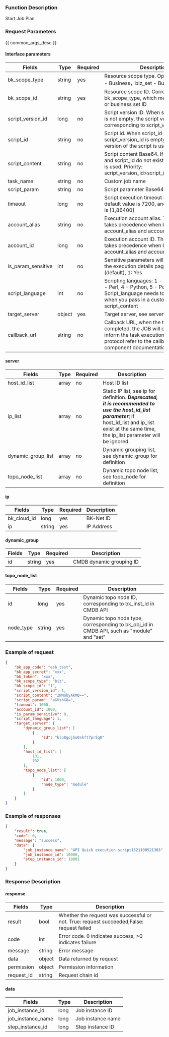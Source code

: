 ### Function Description

Start Job Plan

### Request Parameters

{{ common_args_desc }}

#### Interface parameters

| Fields  |  Type  | Required | Description |
|---------------|------------|----------|------------|
| bk_scope_type | string | yes      | Resource scope type. Optional values: biz - Business，biz_set - Business Set |
| bk_scope_id | string | yes      | Resource scope ID. Corresponds to bk_scope_type, which means business ID or business set ID |
| script_version_id |  long       | no       | Script version ID. When script_version_id is not empty, the script version corresponding to script_version_id is used|
| script_id | string | no       |Script id. When script_id is passed in and script_version_id is empty, the online version of the script is used|
| script_content | string | no       |Script content Base64. If script_version_id and script_id do not exist, script_content is used. Priority: script_version_id>script_id>script_content|
| task_name      |   string    | no       | Custom job name|
| script_param   |   string    | no       | Script parameter Base64 encoding.|
| timeout |  long       | no       | Script execution timeout in seconds. The default value is 7200, and the value range is [1,86400]|
| account_alias |  string    | no       | Execution account alias.  The account_id takes precedence when both account_alias and account_id exist. |
| account_id | long | no       |Execution account ID. The account_id takes precedence when both account_alias and account_id exist. |
| is_param_sensitive |  int   | no       | Sensitive parameters will be hidden on the execution details page, 0: No (default), 1: Yes|
| script_language |  int       | no       |Scripting languages: 1 - shell, 2 - bat, 3 - Perl, 4 - Python, 5 - PowerShell. Script_language needs to be specified when you pass in a custom script using script_content|
| target_server    |  object | yes      | Target server, see server definition|
| callback_url |  string   | no       | Callback URL, when the task execution is completed, the JOB will call this URL to inform the task execution result. Callback protocol refer to the callback_protocol component documentation|

#### server
| Fields             | Type  | Required | Description                                             |
| ------------------ | ----- | -------- | ------------------------------------------------------- |
| host_id_list       | array | no       | Host ID list         |
| ip_list            | array | no       | Static IP list, see ip for definition. ***Deprecated, it is recommended to use the host_id_list parameter***; if host_id_list and ip_list exist at the same time, the ip_list parameter will be ignored.                 |
| dynamic_group_list | array | no       | Dynamic grouping list, see dynamic_group for definition |
| topo_node_list     | array | no       | Dynamic topo node list, see topo_node for definition    |

#### ip

| Fields |  Type  | Required | Description |
|-----------|------------|--------|------------|
| bk_cloud_id |  long    | yes  | BK-Net ID |
| ip          |  string | yes  | IP Address |

#### dynamic_group

| Fields | Type   | Required | Description    |
| ------ | ------ | -------- | -------------- |
| id     |  string | yes      | CMDB dynamic grouping ID|

#### topo_node_list

| Fields |  Type  | Required | Description |
|-----------|------------|--------|------------|
| id               |  long   |  yes  |Dynamic topo node ID, corresponding to bk_inst_id in CMDB API|
| node_type        |  string | yes |Dynamic topo node type, corresponding to bk_obj_id in CMDB API, such as "module" and "set"|

### Example of request

```json
{
    "bk_app_code": "esb_test",
    "bk_app_secret": "xxx",
    "bk_token": "xxx",
    "bk_scope_type": "biz",
    "bk_scope_id": "1",
    "script_version_id": 1,
    "script_content": "ZWNobyAkMQ==",
    "script_param": "aGVsbG8=",
    "timeout": 1000,
    "account_id": 1000,
    "is_param_sensitive": 0,
    "script_language": 1,
    "target_server": {
        "dynamic_group_list": [
            {
                "id": "blo8gojho0skft7pr5q0"
            }
        ],
        "host_id_list": [
            101,
            102
        ],
        "topo_node_list": [
            {
                "id": 1000,
                "node_type": "module"
            }
        ]
    }
}
```

### Example of responses

```json
{
    "result": true,
    "code": 0,
    "message": "success",
    "data": {
        "job_instance_name": "API Quick execution script1521100521303",
        "job_instance_id": 10000,
        "step_instance_id": 10001
    }
}
```

### Response Description

#### response
| Fields | Type  | Description |
|-----------|-----------|-----------|
| result       |  bool   | Whether the request was successful or not. True: request succeeded;False: request failed|
| code         |  int    | Error code. 0 indicates success, >0 indicates failure|
| message      |  string |Error message|
| data         |  object |Data returned by request|
| permission   |  object |Permission information|
| request_id   |  string |Request chain id|

#### data

| Fields | Type  | Description |
|-----------|-----------|-----------|
| job_instance_id     |  long      | Job instance ID|
| job_instance_name   |  long      | Job instance name|
| step_instance_id    |  long      | Step instance ID|
